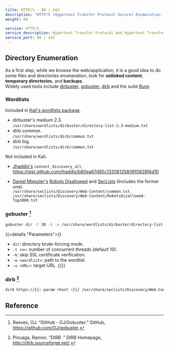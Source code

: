 ```yaml
---
title: HTTP/S - 80 / 443
description: "HTTP/S (Hypertext Transfer Protocol Secure) Enumeration for Pentesting"
weight: 80

service: HTTP/S
service_description: Hypertext Transfer Protocol and Hypertext Transfer Protocol Secure.
service_port: 80 / 443
---
```

## Directory Enumeration

As a first step, while we browse the web/application, it is a good idea to do some files and directories enumeration, look for **unlinked content**, **temporary directories**, and **backups**.  
Widely used tools include [dirbuster](https://www.owasp.org/index.php/Category:OWASP_DirBuster_Project), [gobuster](https://github.com/OJ/gobuster), [dirb](https://sourceforge.net/projects/dirb/) and the suite [Burp](https://portswigger.net/burp).

### Wordlists

Included in [Kali's wordlists package](https://tools.kali.org/password-attacks/wordlists).

- dirbuster's medium 2.3.  
`/usr/share/wordlists/dirbuster/directory-list-2.3-medium.txt`
- dirb common.  
`/usr/share/wordlists/dirb/common.txt`
- dirb big.  
`/usr/share/wordlists/dirb/common.txt`

Not included in Kali.
- [Jhaddix's](https://twitter.com/Jhaddix) `content_discovery_all`.  
<https://gist.github.com/jhaddix/b80ea67d85c13206125806f0828f4d10>

- [Daniel Miessler's](https://twitter.com/danielmiessler) [Robots Disallowed](https://github.com/danielmiessler/RobotsDisallowed) and [SecLists](https://github.com/danielmiessler/SecLists/) (Includes the former one).  
`/usr/share/seclists/Discovery/Web-Content/common.txt`  
`/usr/share/seclists/Discovery/Web-Content/RobotsDisallowed-Top1000.txt`

### gobuster [^gobuster]
```sh
gobuster dir -t 30 -k -w /usr/share/wordlists/dirbuster/directory-list-2.3-medium.txt -u https://{{< param rhost >}}/ 
```
{{<details "Parameters">}}
- `dir`: directory brute-forcing mode.
- `-t <n>`: number of concurrent threads (default 10).
- `-k`: skip SSL certificate verification.
- `-w <wordlist>`: path to the wordlist.
- `-u <URL>`: target URL.
{{</details>}}

### dirb [^dirb]
```sh
dirb https://{{< param rhost >}}/ /usr/share/seclists/Discovery/Web-Content/common.txt
```
## Reference

[^gobuster]: Reeves, OJ. “GitHub - OJ/Gobuster.” GitHub, https://github.com/OJ/gobuster.
[^dirb]: Pinuaga, Ramon. “DIRB .” DIRB Homepage, http://dirb.sourceforge.net/.
